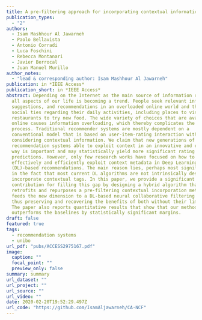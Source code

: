 ```yaml
---
title: A pre-filtering approach for incorporating contextual information into deep learning based recommender systems
publication_types:
  - "2"
authors:
  - Isam Mashhour Al Jawarneh
  - Paolo Bellavista
  - Antonio Corradi
  - Luca Foschini
  - Rebecca Montanari
  - Javier Berrocal
  - Juan Manuel Murillo
author_notes:
  - "lead & corresponding author: Isam Mashhour Al Jawarneh"
publication: in *IEEE Access*
publication_short: in *IEEE Access*
abstract: Depending on the Internet as the main source of information regarding
  all aspects of our life is becoming a trend. People seek relevant information,
  suggestions, and recommendations in an overloaded online world and through
  social ties regarding their daily activities, including places to visit and
  restaurants to try new food. The wide variety of choices that are available
  online causes information overloading, which thereby complicates the selection
  process. Traditional recommender systems are mostly dependent on a
  conventional model that is based on user-item-rating interaction without
  considering contextual information. We claim that new generations of
  recommendation systems able to exploit context in an innovative and efficient
  way is important and may statistically yield more significant rating
  predictions. However, only few research works have focused on how to
  effectively and efficiently exploit context metadata in Deep Learning
  (DL)-based recommendations. The main reason lies, perhaps most significantly,
  in the fact that most current DL algorithms are not intrinsically designed to
  incorporate contextual tags. In this paper, we provide a significant
  contribution for filling this gap by designing a hybrid algorithm that
  retrofits and repurposes a pre-filtering contextual incorporation method and
  feeds the new dimension to a DL-based neural collaborative filtering method,
  thus preserving and recovering the benefits of both without their limitations.
  The paper also reports quantitative results that show that our method
  outperforms the baselines by statistically significant margins.
draft: false
featured: true
tags:
  - recommendation systems
  - unibo
url_pdf: "pubs/ACCESS2975167.pdf"
image:
  caption: ""
  focal_point: ""
  preview_only: false
summary: summary
url_dataset: ""
url_project: ""
url_source: ""
url_video: ""
date: 2020-02-20T19:52:29.497Z
url_code: "https://github.com/IsamAljawarneh/CA-NCF"
---
```

